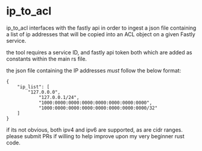 # ip_to_acl

ip_to_acl interfaces with the fastly api in order to ingest a json file containing a list of ip addresses that will be copied into an ACL object on a given Fastly service.

the tool requires a service ID, and fastly api token both which are added as constants within the main rs file.

the json file containing the IP addresses _must_ follow the below format:

```
{
	"ip_list": [
		"127.0.0.0",
        	"127.0.0.1/24",
        	"1000:0000:0000:0000:0000:0000:0000:0000",
        	"1000:0000:0000:0000:0000:0000:0000:0000/32"
	]
}
```

if its not obvious, both ipv4 and ipv6 are supported, as are cidr ranges. please submit PRs if willing to help improve upon my very beginner rust code.
